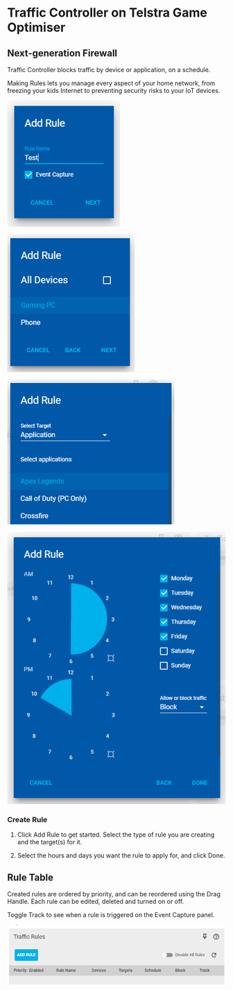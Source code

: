 # Traffic Controller on Telstra Game Optimiser

## Next-generation Firewall

Traffic Controller blocks traffic by device or application, on a schedule.

Making Rules lets you manage every aspect of your home network, from freezing your kids Internet to preventing security risks to your IoT devices.

![3fd70954de2b74633166d1e2b596ba5bb1bef2f0.png](traffic-controller/3fd70954de2b74633166d1e2b596ba5bb1bef2f0.png)

![a792f1569281228ca68fa754113341ebbcb42d6b.png](traffic-controller/a792f1569281228ca68fa754113341ebbcb42d6b.png)

![d031fa5bee6d5143b32a483bc352b6718df5df95.png](traffic-controller/d031fa5bee6d5143b32a483bc352b6718df5df95.png)

![b293d2dc25701b692e5cae7ef31ae13d40bb4956.png](traffic-controller/b293d2dc25701b692e5cae7ef31ae13d40bb4956.png)

### Create Rule

1. Click Add Rule to get started. Select the type of rule you are creating and the target(s) for it.

2. Select the hours and days you want the rule to apply for, and click Done.

## Rule Table

Created rules are ordered by priority, and can be reordered using the Drag Handle. Each rule can be edited, deleted and turned on or off.

Toggle Track to see when a rule is triggered on the Event Capture panel.

![e30bf335e3848057970cce674756c755b89b6ee3.png](traffic-controller/e30bf335e3848057970cce674756c755b89b6ee3.png)
